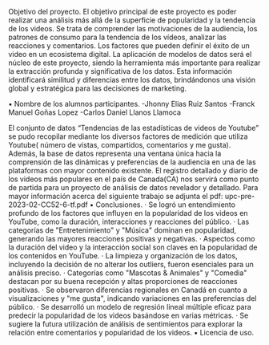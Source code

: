 Objetivo del proyecto.
El objetivo principal de este proyecto es poder realizar una análisis más allá de la superficie de popularidad y la tendencia de los videos. Se trata de comprender las motivaciones de la audiencia, los patrones de consumo para la tendencia de los vídeos, analizar las reacciones y comentarios. Los factores que pueden definir el éxito de un video en un ecosistema digital. La aplicación de modelos de datos será el núcleo de este proyecto, siendo la herramienta más importante para realizar la extracción profunda y significativa de los datos. Esta información identificará similitud y diferencias entre los datos, brindándonos una visión global y estratégica para las decisiones de marketing.

▪ Nombre de los alumnos participantes.
-Jhonny Elias Ruiz Santos
-Franck Manuel Goñas Lopez
-Carlos Daniel Llanos Llamoca  

El conjunto de datos “Tendencias de las estadísticas de videos de Youtube” se pudo recopilar mediante los diversos factores de medición que utiliza Youtube( número de vistas, compartidos, comentarios y me gusta). Además, la base de datos representa una ventana única hacia la comprensión de las dinámicas y preferencias de la audiencia en una de las plataformas con mayor contenido existente. El registro detallado y diario de los videos más populares en el país de Canada(CA) nos servirá como punto de partida para un proyecto de análisis de datos revelador y detallado.
Para mayor información acerca del siguiente trabajo se adjunta el pdf: upc-pre-2023-02-CC52-6-tf.pdf
▪ Conclusiones.
·       Se logró un entendimiento profundo de los factores que influyen en la popularidad de los videos en YouTube, como la duración, interacciones y reacciones del público.
·        Las categorías de "Entretenimiento" y "Música" dominan en popularidad, generando las mayores reacciones positivas y negativas.
·        Aspectos como la duración del video y la interacción social son claves en la popularidad de los contenidos en YouTube.
·        La limpieza y organización de los datos, incluyendo la decisión de no alterar los outliers, fueron esenciales para un análisis preciso.
·        Categorías como "Mascotas & Animales" y "Comedia" destacan por su buena recepción y altas proporciones de reacciones positivas.
·        Se observaron diferencias regionales en Canadá en cuanto a visualizaciones y "me gusta", indicando variaciones en las preferencias del público.
·        Se desarrolló un modelo de regresión lineal múltiple eficaz para predecir la popularidad de los videos basándose en varias métricas.
·        Se sugiere la futura utilización de análisis de sentimientos para explorar la relación entre comentarios y popularidad de los videos.
▪ Licencia de uso.